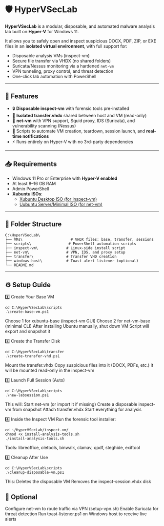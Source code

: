 # 🛡️ HyperVSecLab

**HyperVSecLab** is a modular, disposable, and automated malware analysis lab built on **Hyper-V** for Windows 11.

It allows you to safely open and inspect suspicious DOCX, PDF, ZIP, or EXE files in an **isolated virtual environment**, with full support for:
- Disposable analysis VMs (inspect-vm)
- Secure file transfer via VHDX (no shared folders)
- Suricata/Nessus monitoring via a hardened `net-vm`
- VPN tunneling, proxy control, and threat detection
- One-click lab automation with PowerShell

---

## 🧰 Features

- 🔒 **Disposable inspect-vm** with forensic tools pre-installed
- 💾 **Isolated transfer.vhdx** shared between host and VM (read-only)
- 📡 **net-vm** with VPN support, Squid proxy, IDS (Suricata), and vulnerability scanning (Nessus)
- 🧪 Scripts to automate VM creation, teardown, session launch, and **real-time notifications**
- ⚡ Runs entirely on Hyper-V with no 3rd-party dependencies

---

## 📥 Requirements

- Windows 11 Pro or Enterprise with **Hyper-V enabled**
- At least 8–16 GB RAM
- Admin PowerShell
- **Xubuntu ISOs**:
  - [Xubuntu Desktop ISO (for inspect-vm)](https://cdimage.ubuntu.com/xubuntu/releases/)
  - [Uubuntu Server/Minimal ISO (for net-vm)](https://ubuntu.com/download/server)

---

## 🧱 Folder Structure

```plaintext
C:\HyperVSecLab\
├── VMs\                      # VHDX files: base, transfer, sessions
├── scripts\                 # PowerShell automation scripts
├── inspect-vm\             # Linux-side install script
├── net-vm\                 # VPN, IDS, and proxy setup
├── transfer\               # Transfer VHD creation
├── windows-host\           # Toast alert listener (optional)
└── README.md
```
---

## ⚙️ Setup Guide
1️⃣ Create Your Base VM
```
cd C:\HyperVSecLab\scripts
.\create-base-vm.ps1
```
Choose 1 for xubuntu-base (inspect-vm GUI)
Choose 2 for net-vm-base (minimal CLI)
After installing Ubuntu manually, shut down VM
Script will export and snapshot it

2️⃣ Create the Transfer Disk
```
cd C:\HyperVSecLab\transfer
.\create-transfer-vhd.ps1
```
Mount the transfer.vhdx
Copy suspicious files into it (DOCX, PDFs, etc.)
It will be mounted read-only in the inspect-vm

3️⃣ Launch Full Session (Auto)
```
cd C:\HyperVSecLab\scripts
.\new-labsession.ps1
```
This will:
Start net-vm (or import it if missing)
Create a disposable inspect-vm from snapshot
Attach transfer.vhdx
Start everything for analysis

4️⃣ Inside the Inspect VM
Run the forensic tool installer:
```
cd ~/HyperVSecLab/inspect-vm/
chmod +x install-analysis-tools.sh
./install-analysis-tools.sh
```
Tools:
libreoffice, oletools, binwalk, clamav, qpdf, steghide, exiftool

5️⃣ Cleanup After Use
```
cd C:\HyperVSecLab\scripts
.\cleanup-disposable-vm.ps1
```
This:
Deletes the disposable VM
Removes the inspect-session.vhdx disk

## 🧪 Optional
Configure net-vm to route traffic via VPN (setup-vpn.sh)
Enable Suricata for threat detection
Run toast-listener.ps1 on Windows host to receive live alerts
